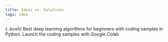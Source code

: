 ```yaml
---
title: Ideas vs. Solutions
tags: idea
---
```


{:.boxit}
Best deep learning algorithms for beginners with coding samples in Python. Launch the coding samples with Google Colab
